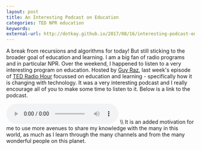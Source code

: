 ```yaml
---
layout: post
title: An Interesting Podcast on Education
categories: TED NPR education
keywords:
external-url: http://dotkay.github.io/2017/08/16/interesting-podcast-on-education
---
```


A break from recursions and algorithms for today! But still sticking to the broader goal of education and learning. I am a big fan of radio programs and in particular NPR. Over the weekend, I happened to listen to a very interesting program on education. Hosted by [Guy Raz](http://www.npr.org/people/6597623/guy-raz), last week's episode of [TED Radio Hour](http://www.npr.org/programs/ted-radio-hour/) focussed on education and learning - specifically how it is changing with technology. It was a very interesting podcast and I really encourage all of you to make some time to listen to it. Below is a link to the podcast.  
    
<audio controls>
<source src="https://play.podtrac.com/npr-510298/npr.mc.tritondigital.com/NPR_510298/media/anon.npr-mp3/npr/ted/2017/08/20170811_ted_tedpod.mp3" />
</audio>  
\\
It is an added motivation for me to use more avenues to share my knowledge with the many in this world, as much as I learn through the many channels and from the many wonderful people on this planet. 
